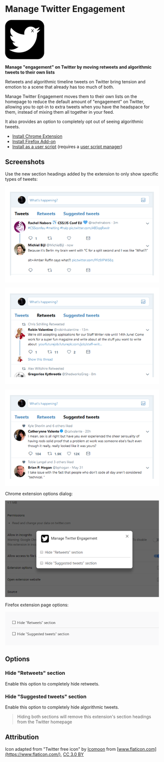# Manage Twitter Engagement

![](icons/icon128.png)

**Manage "engagement" on Twitter by moving retweets and algorithmic tweets to their own lists**

Retweets and algorithmic timeline tweets on Twitter bring tension and emotion to a scene that already has too much of both.

Manage Twitter Engagement moves them to their own lists on the homepage to reduce the default amount of "engagement" on Twitter, allowing you to opt-in to extra tweets when you have the headspace for them, instead of mixing them all together in your feed.

It also provides an option to completely opt out of seeing algorithmic tweets.

* [Install Chrome Extension](https://chrome.google.com/webstore/detail/manage-twitter-engagement/epgepgoafebogggijjemimfjbkidblia)
* [Install Firefox Add-on](https://addons.mozilla.org/en-US/firefox/addon/manage-twitter-engagement/)
* [Install as a user script](https://github.com/insin/manage-twitter-engagement/raw/master/manage-twitter-engagement.user.js) (requires a [user script manager](https://greasyfork.org/en#home-step-1))

## Screenshots

Use the new section headings added by the extension to only show specific types of tweets:

![Screenshot of tweets in their own list on the Twitter homepage](screenshots/tweets.png)

![Screenshot of retweets in their own list on the Twitter homepage](screenshots/retweets.png)

![Screenshot of algorithmic tweets in their own list on the Twitter homepage](screenshots/suggested_tweets.png)

Chrome extension options dialog:

![Screenshot of the options UI in Chrome](screenshots/chrome_options.png)

Firefox extension page options:

![Screenshot of the options UI in Firefox](screenshots/firefox_options.png)

## Options

### Hide "Retweets" section

Enable this option to completely hide retweets.

### Hide "Suggested tweets" section

Enable this option to completely hide algorithmic tweets.

> Hiding both sections will remove this extension's section headings from the Twitter homepage

## Attribution

Icon adapted from "Twitter free icon" by [Icomoon](https://icomoon.io/) from [www.flaticon.com](https://www.flaticon.com/), [CC 3.0 BY](https://creativecommons.org/licenses/by/3.0/)
